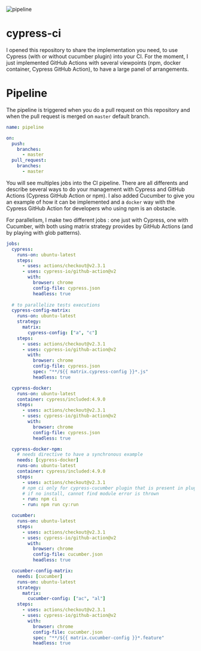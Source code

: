 ![pipeline](https://github.com/alexandrerousselledecath/cypress-test/workflows/pipeline/badge.svg?branch=master)

# cypress-ci

I opened this repository to share the implementation you need, to use Cypress (with or without cucumber plugin) into your CI. For the moment, I just implemented GitHub Actions with several viewpoints (npm, docker container, Cypress GitHub Action), to have a large panel of arrangements.

# Pipeline

The pipeline is triggered when you do a pull request on this repository and when the pull request is merged on `master` default branch.

```yaml
name: pipeline

on:
  push:
    branches:
      - master
  pull_request:
    branches:
      - master
```

You will see multiples jobs into the CI pipeline. There are all differents and describe several ways to do your management with Cypress and GitHub Actions (Cypress GitHub Action or npm). I also added Cucumber to give you an example of how it can be implemented and a `docker` way with the Cypress GitHub Action for developers who using npm is an obstacle.

For parallelism, I make two different jobs : one just with Cypress, one with Cucumber, with both using matrix strategy provides by GitHub Actions (and by playing with glob patterns).

```yaml
jobs:
  cypress:
    runs-on: ubuntu-latest
    steps:
      - uses: actions/checkout@v2.3.1
      - uses: cypress-io/github-action@v2
        with:
          browser: chrome
          config-file: cypress.json
          headless: true
  
  # to parallelize tests executions 
  cypress-config-matrix:
    runs-on: ubuntu-latest
    strategy:
      matrix:
        cypress-config: ["a", "c"]
    steps:
      - uses: actions/checkout@v2.3.1
      - uses: cypress-io/github-action@v2
        with:
          browser: chrome
          config-file: cypress.json
          spec: "**/${{ matrix.cypress-config }}*.js"
          headless: true

  cypress-docker:
    runs-on: ubuntu-latest
    container: cypress/included:4.9.0
    steps:
      - uses: actions/checkout@v2.3.1
      - uses: cypress-io/github-action@v2
        with:
          browser: chrome
          config-file: cypress.json
          headless: true

  cypress-docker-npm:
    # needs directive to have a synchronous example
    needs: [cypress-docker]
    runs-on: ubuntu-latest
    container: cypress/included:4.9.0
    steps:
      - uses: actions/checkout@v2.3.1
      # npm ci only for cypress-cucumber plugin that is present in plugins/index.js
      # if no install, cannot find module error is thrown
      - run: npm ci
      - run: npm run cy:run

  cucumber:
    runs-on: ubuntu-latest
    steps:
      - uses: actions/checkout@v2.3.1
      - uses: cypress-io/github-action@v2
        with:
          browser: chrome
          config-file: cucumber.json
          headless: true

  cucumber-config-matrix:
    needs: [cucumber]
    runs-on: ubuntu-latest
    strategy:
      matrix:
        cucumber-config: ["ac", "al"]
    steps:
      - uses: actions/checkout@v2.3.1
      - uses: cypress-io/github-action@v2
        with:
          browser: chrome
          config-file: cucumber.json
          spec: "**/${{ matrix.cucumber-config }}*.feature"
          headless: true
```

